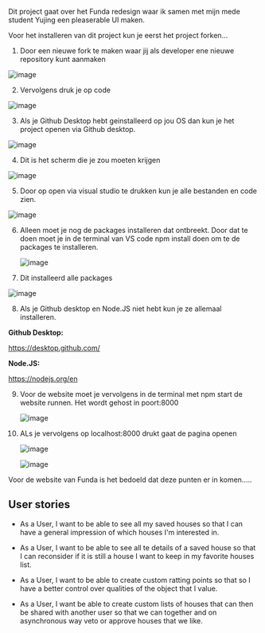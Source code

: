 Dit project gaat over het Funda redesign waar ik samen met mijn mede student Yujing een pleaserable UI maken. 


Voor het installeren van dit project kun je eerst het project forken...

1. Door een nieuwe fork te maken waar jij als developer ene nieuwe repository kunt aanmaken

![image](https://github.com/OniWithTheHoodie/proof-of-concept/assets/144009897/2a0310f4-54e3-431d-b98c-fb9991570065)

2. Vervolgens druk je op code 

![image](https://github.com/OniWithTheHoodie/pleasurable-ui/assets/144009897/b91afb22-e017-4dd9-857e-dc277fb8ac99)

3. Als je Github Desktop hebt geinstalleerd op jou OS dan kun je het project openen via Github desktop.

![image](https://github.com/OniWithTheHoodie/pleasurable-ui/assets/144009897/624952f1-e8b8-4a71-896e-710463dea8d2)

4. Dit is het scherm die je zou moeten krijgen

![image](https://github.com/OniWithTheHoodie/pleasurable-ui/assets/144009897/2493dfe8-afc8-4923-9e27-ee7a47a22fb4)

5. Door op open via visual studio te drukken kun je alle bestanden en code zien.

![image](https://github.com/OniWithTheHoodie/pleasurable-ui/assets/144009897/e2ffaec5-0ac3-4fbf-8949-ce1844c50afd)

6. Alleen moet je nog de packages installeren dat ontbreekt. Door dat te doen moet je in de terminal van VS code npm install doen om te de packages te installeren.

   ![image](https://github.com/OniWithTheHoodie/pleasurable-ui/assets/144009897/13121804-e371-4563-9425-c1e868268f00)

7. Dit installeerd alle packages

![image](https://github.com/OniWithTheHoodie/pleasurable-ui/assets/144009897/e4b7bd0b-9110-4a10-aa11-c583093eec44)

8. Als je Github desktop en Node.JS niet hebt kun je ze allemaal installeren. 

**Github Desktop:**

https://desktop.github.com/

**Node.JS:**

https://nodejs.org/en

9. Voor de website moet je vervolgens in de terminal met npm start de website runnen. Het wordt gehost in poort:8000
   
    ![image](https://github.com/OniWithTheHoodie/pleasurable-ui/assets/144009897/2967b7a4-8da1-4acb-aae4-49838b61b5b7)

10. ALs je vervolgens op localhost:8000 drukt gaat de pagina openen
    
    ![image](https://github.com/OniWithTheHoodie/pleasurable-ui/assets/144009897/ab4f9581-2627-437d-b44d-646870668a42)

    ![image](https://github.com/OniWithTheHoodie/proof-of-concept/assets/144009897/a69984e2-f867-4f65-8c1f-078312e2c3d5)



Voor de website van Funda is het bedoeld dat deze punten er in komen.....

## User stories

* As a User, I want to be able to see all my saved houses so that I can have a general impression of which houses I'm interested in.

* As a User, I want to be able to see all te details of a saved house so that I can reconsider if it is still a house I want to keep in my favorite houses list.

* As a User, I want to be able to create custom ratting points so that so I have a better control over qualities of the object that I value.

* As a User, I want be able to create custom lists of houses that can then be shared with another user so that we can together and on asynchronous way veto or approve houses that we like.


